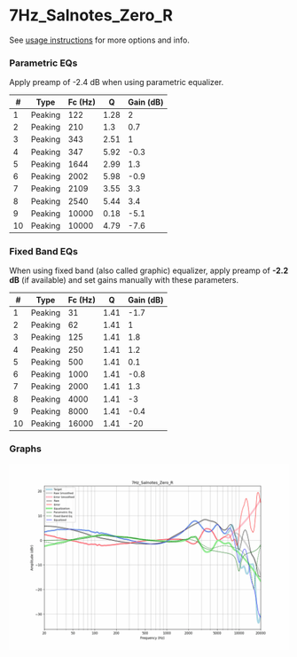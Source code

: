 # 7Hz_Salnotes_Zero_R
See [usage instructions](https://github.com/jaakkopasanen/AutoEq#usage) for more options and info.

### Parametric EQs
Apply preamp of -2.4 dB when using parametric equalizer.

|   # | Type    |   Fc (Hz) |    Q |   Gain (dB) |
|-----|---------|-----------|------|-------------|
|   1 | Peaking |       122 | 1.28 |         2   |
|   2 | Peaking |       210 | 1.3  |         0.7 |
|   3 | Peaking |       343 | 2.51 |         1   |
|   4 | Peaking |       347 | 5.92 |        -0.3 |
|   5 | Peaking |      1644 | 2.99 |         1.3 |
|   6 | Peaking |      2002 | 5.98 |        -0.9 |
|   7 | Peaking |      2109 | 3.55 |         3.3 |
|   8 | Peaking |      2540 | 5.44 |         3.4 |
|   9 | Peaking |     10000 | 0.18 |        -5.1 |
|  10 | Peaking |     10000 | 4.79 |        -7.6 |

### Fixed Band EQs
When using fixed band (also called graphic) equalizer, apply preamp of **-2.2 dB** (if available) and set gains manually with these parameters.

|   # | Type    |   Fc (Hz) |    Q |   Gain (dB) |
|-----|---------|-----------|------|-------------|
|   1 | Peaking |        31 | 1.41 |        -1.7 |
|   2 | Peaking |        62 | 1.41 |         1   |
|   3 | Peaking |       125 | 1.41 |         1.8 |
|   4 | Peaking |       250 | 1.41 |         1.2 |
|   5 | Peaking |       500 | 1.41 |         0.1 |
|   6 | Peaking |      1000 | 1.41 |        -0.8 |
|   7 | Peaking |      2000 | 1.41 |         1.3 |
|   8 | Peaking |      4000 | 1.41 |        -3   |
|   9 | Peaking |      8000 | 1.41 |        -0.4 |
|  10 | Peaking |     16000 | 1.41 |       -20   |

### Graphs
![](./7Hz_Salnotes_Zero_R.png)
